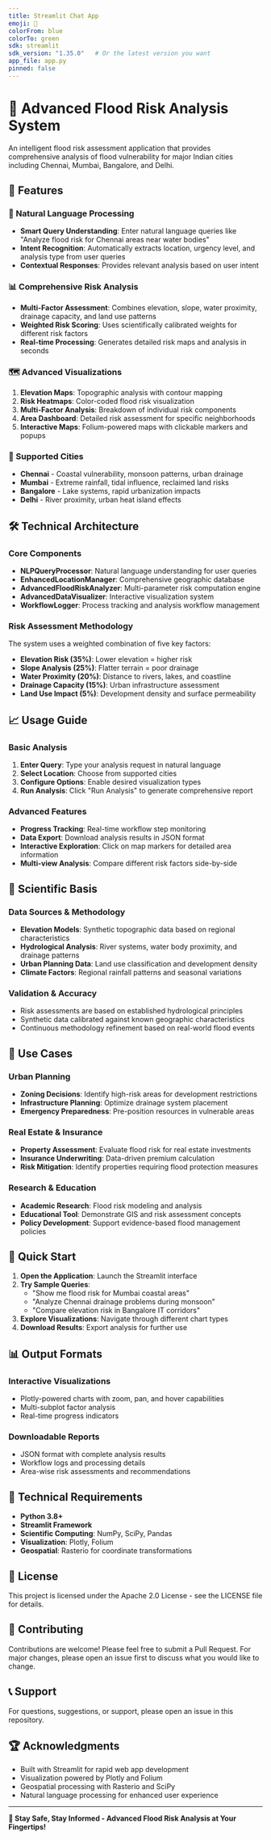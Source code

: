 ```yaml
---
title: Streamlit Chat App
emoji: 💬
colorFrom: blue
colorTo: green
sdk: streamlit
sdk_version: "1.35.0"   # Or the latest version you want
app_file: app.py
pinned: false
---
```


# 🌊 Advanced Flood Risk Analysis System

An intelligent flood risk assessment application that provides comprehensive analysis of flood vulnerability for major Indian cities including Chennai, Mumbai, Bangalore, and Delhi.

## 🚀 Features

### 🎯 Natural Language Processing
- **Smart Query Understanding**: Enter natural language queries like "Analyze flood risk for Chennai areas near water bodies"
- **Intent Recognition**: Automatically extracts location, urgency level, and analysis type from user queries
- **Contextual Responses**: Provides relevant analysis based on user intent

### 📊 Comprehensive Risk Analysis
- **Multi-Factor Assessment**: Combines elevation, slope, water proximity, drainage capacity, and land use patterns
- **Weighted Risk Scoring**: Uses scientifically calibrated weights for different risk factors
- **Real-time Processing**: Generates detailed risk maps and analysis in seconds

### 🗺️ Advanced Visualizations
1. **Elevation Maps**: Topographic analysis with contour mapping
2. **Risk Heatmaps**: Color-coded flood risk visualization
3. **Multi-Factor Analysis**: Breakdown of individual risk components
4. **Area Dashboard**: Detailed risk assessment for specific neighborhoods
5. **Interactive Maps**: Folium-powered maps with clickable markers and popups

### 📍 Supported Cities
- **Chennai** - Coastal vulnerability, monsoon patterns, urban drainage
- **Mumbai** - Extreme rainfall, tidal influence, reclaimed land risks
- **Bangalore** - Lake systems, rapid urbanization impacts
- **Delhi** - River proximity, urban heat island effects

## 🛠️ Technical Architecture

### Core Components
- **NLPQueryProcessor**: Natural language understanding for user queries
- **EnhancedLocationManager**: Comprehensive geographic database
- **AdvancedFloodRiskAnalyzer**: Multi-parameter risk computation engine
- **AdvancedDataVisualizer**: Interactive visualization system
- **WorkflowLogger**: Process tracking and analysis workflow management

### Risk Assessment Methodology
The system uses a weighted combination of five key factors:
- **Elevation Risk (35%)**: Lower elevation = higher risk
- **Slope Analysis (25%)**: Flatter terrain = poor drainage
- **Water Proximity (20%)**: Distance to rivers, lakes, and coastline
- **Drainage Capacity (15%)**: Urban infrastructure assessment
- **Land Use Impact (5%)**: Development density and surface permeability

## 📈 Usage Guide

### Basic Analysis
1. **Enter Query**: Type your analysis request in natural language
2. **Select Location**: Choose from supported cities
3. **Configure Options**: Enable desired visualization types
4. **Run Analysis**: Click "Run Analysis" to generate comprehensive report

### Advanced Features
- **Progress Tracking**: Real-time workflow step monitoring
- **Data Export**: Download analysis results in JSON format
- **Interactive Exploration**: Click on map markers for detailed area information
- **Multi-view Analysis**: Compare different risk factors side-by-side

## 🔬 Scientific Basis

### Data Sources & Methodology
- **Elevation Models**: Synthetic topographic data based on regional characteristics
- **Hydrological Analysis**: River systems, water body proximity, and drainage patterns
- **Urban Planning Data**: Land use classification and development density
- **Climate Factors**: Regional rainfall patterns and seasonal variations

### Validation & Accuracy
- Risk assessments are based on established hydrological principles
- Synthetic data calibrated against known geographic characteristics
- Continuous methodology refinement based on real-world flood events

## 🎯 Use Cases

### Urban Planning
- **Zoning Decisions**: Identify high-risk areas for development restrictions
- **Infrastructure Planning**: Optimize drainage system placement
- **Emergency Preparedness**: Pre-position resources in vulnerable areas

### Real Estate & Insurance
- **Property Assessment**: Evaluate flood risk for real estate investments
- **Insurance Underwriting**: Data-driven premium calculation
- **Risk Mitigation**: Identify properties requiring flood protection measures

### Research & Education
- **Academic Research**: Flood risk modeling and analysis
- **Educational Tool**: Demonstrate GIS and risk assessment concepts
- **Policy Development**: Support evidence-based flood management policies

## 🚀 Quick Start

1. **Open the Application**: Launch the Streamlit interface
2. **Try Sample Queries**:
   - "Show me flood risk for Mumbai coastal areas"
   - "Analyze Chennai drainage problems during monsoon"
   - "Compare elevation risk in Bangalore IT corridors"
3. **Explore Visualizations**: Navigate through different chart types
4. **Download Results**: Export analysis for further use

## 📊 Output Formats

### Interactive Visualizations
- Plotly-powered charts with zoom, pan, and hover capabilities
- Multi-subplot factor analysis
- Real-time progress indicators

### Downloadable Reports
- JSON format with complete analysis results
- Workflow logs and processing details
- Area-wise risk assessments and recommendations

## 🔧 Technical Requirements

- **Python 3.8+**
- **Streamlit Framework**
- **Scientific Computing**: NumPy, SciPy, Pandas
- **Visualization**: Plotly, Folium
- **Geospatial**: Rasterio for coordinate transformations

## 📝 License

This project is licensed under the Apache 2.0 License - see the LICENSE file for details.

## 🤝 Contributing

Contributions are welcome! Please feel free to submit a Pull Request. For major changes, please open an issue first to discuss what you would like to change.

## 📞 Support

For questions, suggestions, or support, please open an issue in this repository.

## 🏆 Acknowledgments

- Built with Streamlit for rapid web app development
- Visualization powered by Plotly and Folium
- Geospatial processing with Rasterio and SciPy
- Natural language processing for enhanced user experience

---

**🌊 Stay Safe, Stay Informed - Advanced Flood Risk Analysis at Your Fingertips!**